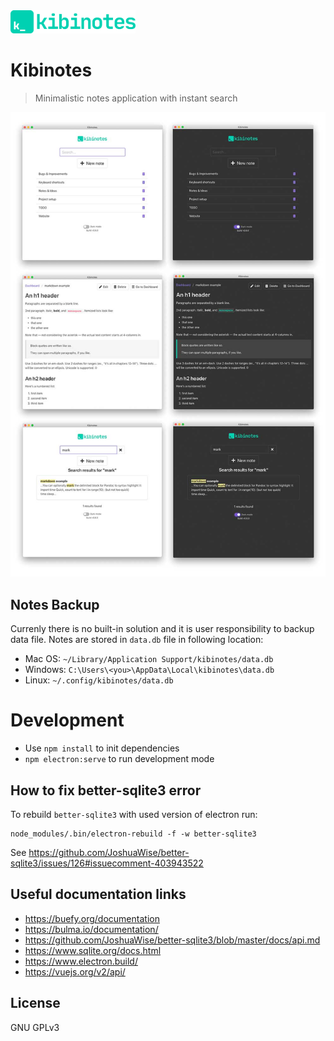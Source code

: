 
<img src="src/assets/logo.svg" alt="drawing" width="200"/>

#  Kibinotes

> Minimalistic notes application with instant search

![](graphics/screenshots.jpg)

## Notes Backup

Currenly there is no built-in solution and it is user responsibility to backup data file. Notes are stored in `data.db` file in following location:

- Mac OS: `~/Library/Application Support/kibinotes/data.db`
- Windows: `C:\Users\<you>\AppData\Local\kibinotes\data.db`
- Linux: `~/.config/kibinotes/data.db`

# Development

- Use `npm install` to init dependencies
- `npm electron:serve` to run development mode

## How to fix better-sqlite3 error

To rebuild `better-sqlite3` with used version of electron run: 
```
node_modules/.bin/electron-rebuild -f -w better-sqlite3
```
See https://github.com/JoshuaWise/better-sqlite3/issues/126#issuecomment-403943522

## Useful documentation links

- https://buefy.org/documentation
- https://bulma.io/documentation/
- https://github.com/JoshuaWise/better-sqlite3/blob/master/docs/api.md
- https://www.sqlite.org/docs.html
- https://www.electron.build/
- https://vuejs.org/v2/api/

## License

GNU GPLv3 


